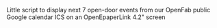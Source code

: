 Little script to display next 7 open-door events from our OpenFab public Google calendar ICS on an OpenEpaperLink 4.2" screen
